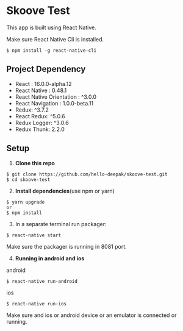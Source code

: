 # Skoove Test

This app is built using React Native.

Make sure React Native Cli is installed.

````
$ npm install -g react-native-cli
````

## Project Dependency
* React : 16.0.0-alpha.12
* React Native : 0.48.1
* React Native Orientation : ^3.0.0
* React Navigation : 1.0.0-beta.11
* Redux: ^3.7.2
* React Redux: ^5.0.6
* Redux Logger: ^3.0.6
* Redux Thunk: 2.2.0

## Setup
1. **Clone this repo**
````
$ git clone https://github.com/hello-deepak/skoove-test.git
$ cd skoove-test
````

2. **Install dependencies**(use npm or yarn)
````
$ yarn upgrade
or
$ npm install
````
3. In a separate terminal run packager:
````
$ react-native start
````
Make sure the packager is running in 8081 port.

4. **Running in android and ios**

android
````
$ react-native run-android
````
ios
````
$ react-native run-ios
````

Make sure and ios or android device or an emulator is connected or running.







